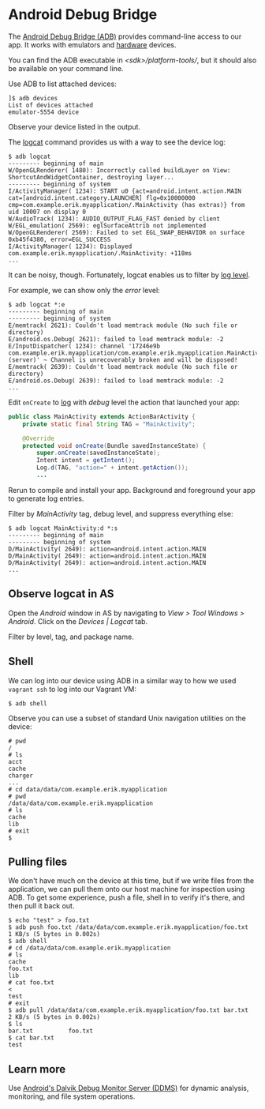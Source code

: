# Android Debug Bridge

The [Android Debug Bridge (ADB)](http://developer.android.com/tools/help/adb.html) provides command-line access to our app. It works with emulators and [hardware](http://developer.android.com/tools/device.html) devices.

You can find the ADB executable in _&lt;sdk&gt;/platform-tools/_, but it should also be available on your command line.

Use ADB to list attached devices:

```
]$ adb devices
List of devices attached
emulator-5554 device
```

Observe your device listed in the output.

The [logcat](http://developer.android.com/tools/help/logcat.html) command provides us with a way to see the device log:

```
$ adb logcat
--------- beginning of main
W/OpenGLRenderer( 1480): Incorrectly called buildLayer on View: ShortcutAndWidgetContainer, destroying layer...
--------- beginning of system
I/ActivityManager( 1234): START u0 {act=android.intent.action.MAIN cat=[android.intent.category.LAUNCHER] flg=0x10000000 cmp=com.example.erik.myapplication/.MainActivity (has extras)} from uid 10007 on display 0
W/AudioTrack( 1234): AUDIO_OUTPUT_FLAG_FAST denied by client
W/EGL_emulation( 2569): eglSurfaceAttrib not implemented
W/OpenGLRenderer( 2569): Failed to set EGL_SWAP_BEHAVIOR on surface 0xb45f4380, error=EGL_SUCCESS
I/ActivityManager( 1234): Displayed com.example.erik.myapplication/.MainActivity: +118ms
...
```

It can be noisy, though. Fortunately, logcat enables us to filter by [log level](http://developer.android.com/reference/java/util/logging/Level.html).

For example, we can show only the _error_ level:

```
$ adb logcat *:e
--------- beginning of main
--------- beginning of system
E/memtrack( 2621): Couldn't load memtrack module (No such file or directory)
E/android.os.Debug( 2621): failed to load memtrack module: -2
E/InputDispatcher( 1234): channel '17246e9b com.example.erik.myapplication/com.example.erik.myapplication.MainActivity (server)' ~ Channel is unrecoverably broken and will be disposed!
E/memtrack( 2639): Couldn't load memtrack module (No such file or directory)
E/android.os.Debug( 2639): failed to load memtrack module: -2
...
```

Edit `onCreate` to [log](http://developer.android.com/tools/debugging/debugging-log.html) with _debug_ level the action that launched your app:

```java
public class MainActivity extends ActionBarActivity {
    private static final String TAG = "MainActivity";

    @Override
    protected void onCreate(Bundle savedInstanceState) {
        super.onCreate(savedInstanceState);
        Intent intent = getIntent();
        Log.d(TAG, "action=" + intent.getAction());
        ...
```

Rerun to compile and install your app. Background and foreground your app to generate log entries.

Filter by _MainActivity_ tag, debug level, and suppress everything else:

```
$ adb logcat MainActivity:d *:s
--------- beginning of main
--------- beginning of system
D/MainActivity( 2649): action=android.intent.action.MAIN
D/MainActivity( 2649): action=android.intent.action.MAIN
D/MainActivity( 2649): action=android.intent.action.MAIN
...
```

## Observe logcat in AS

Open the _Android_ window in AS by navigating to _View > Tool Windows > Android_. Click on the _Devices | Logcat_ tab.

Filter by level, tag, and package name.

## Shell

We can log into our device using ADB in a similar way to how we used `vagrant ssh` to log into our Vagrant VM:

```
$ adb shell
```

Observe you can use a subset of standard Unix navigation utilities on the device:

```
# pwd
/
# ls
acct
cache
charger
...
# cd data/data/com.example.erik.myapplication
# pwd
/data/data/com.example.erik.myapplication
# ls
cache
lib
# exit
$
```

## Pulling files

We don't have much on the device at this time, but if we write files from the application, we can pull them onto our host machine for inspection using ADB. To get some experience, push a file, shell in to verify it's there, and then pull it back out.

```
$ echo "test" > foo.txt
$ adb push foo.txt /data/data/com.example.erik.myapplication/foo.txt
1 KB/s (5 bytes in 0.002s)
$ adb shell
# cd /data/data/com.example.erik.myapplication
# ls
cache
foo.txt
lib
# cat foo.txt                                                                   <
test
# exit
$ adb pull /data/data/com.example.erik.myapplication/foo.txt bar.txt
2 KB/s (5 bytes in 0.002s)
$ ls
bar.txt          foo.txt
$ cat bar.txt
test
```

## Learn more

Use [Android's Dalvik Debug Monitor Server (DDMS)](http://developer.android.com/tools/debugging/ddms.html) for dynamic analysis, monitoring, and file system operations.